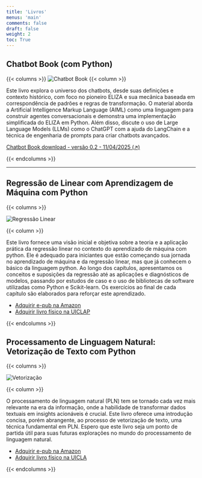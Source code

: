 ```yaml
---
title: 'Livros'
menus: 'main'
comments: false
draft: false
weight: 2
toc: True
---
```


## Chatbot Book (com Python)

{{< columns >}}
![Chatbot Book](/images/livro/capa_chatbotbook.png)
{{< column >}}

Este livro explora o universo dos chatbots, desde suas definições e contexto histórico, com foco no pioneiro ELIZA e sua mecânica baseada em correspondência de padrões e regras de transformação. O material aborda a Artificial Intelligence Markup Language (AIML) como uma linguagem para construir agentes conversacionais e demonstra uma implementação simplificada do ELIZA em Python. Além disso, discute o uso de Large Language Models (LLMs) como o ChatGPT com a ajuda do LangChain e a técnica de engenharia de prompts para criar chatbots avançados. 

[Chatbot Book download - versão 0.2 - 11/04/2025 (↗)](/images/livro/chatbotbook_v_0_2.pdf) 

{{< endcolumns >}}

---

## Regressão de Linear com Aprendizagem de Máquina com Python

{{< columns >}}

![Regressão Linear](/images/livro/regressao.png)

{{< column >}}
  
Este livro fornece uma visão inicial e objetiva sobre a teoria e a aplicação prática da regressão linear no contexto do aprendizado de máquina com python. Ele é adequado para iniciantes que estão começando sua jornada no aprendizado de máquina e da regressão linear, mas que já conhecem o básico da linguagem python. Ao longo dos capítulos, apresentamos os conceitos e suposições da regressão até as aplicações e diagnósticos de modelos, passando por estudos de caso e o uso de bibliotecas de software utilizadas como Python e Scikit-learn. Os exercícios ao final de cada capítulo são elaborados para reforçar este aprendizado.

- [Adquirir e-pub na Amazon](https://www.amazon.com.br/gp/product/B0DCT4M7GH) 
- [Adquirir livro físico na UICLAP](https://loja.uiclap.com/titulo/ua63343/) 

{{< endcolumns >}}

## Processamento de Linguagem Natural: Vetorização de Texto com Python

{{< columns >}}

![Vetorização](/images/livro/vetorizacao.png)

{{< column >}}

O processamento de linguagem natural (PLN) tem se tornado cada vez mais relevante na era da informação, onde a habilidade de transformar dados textuais em insights acionáveis é crucial. Este livro oferece uma introdução concisa, porém abrangente, ao processo de vetorização de texto, uma técnica fundamental em PLN. Espero que este livro seja um ponto de partida útil para 
suas futuras explorações no mundo do processamento de linguagem natural.

- [Adquirir e-pub na Amazon](https://www.amazon.com.br/gp/product/B0DGB9W7MW)
- [Adquirir livro físico na UICLA](https://loja.uiclap.com/titulo/ua65564)

{{< endcolumns >}}
